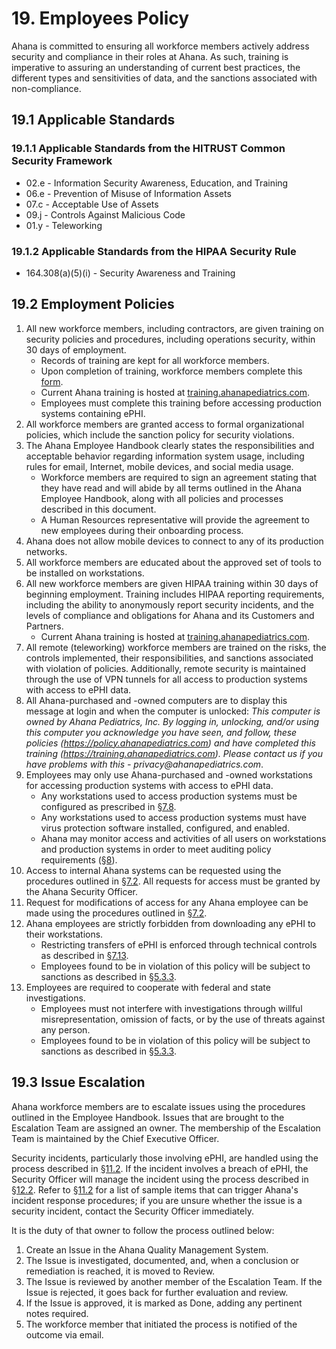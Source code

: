 # 19. Employees Policy

Ahana is committed to ensuring all workforce members actively address security and compliance in their roles at Ahana. As such, training is imperative to assuring an understanding of current best practices, the different types and sensitivities of data, and the sanctions associated with non-compliance.

## 19.1 Applicable Standards

### 19.1.1 Applicable Standards from the HITRUST Common Security Framework

- 02.e - Information Security Awareness, Education, and Training
- 06.e - Prevention of Misuse of Information Assets
- 07.c - Acceptable Use of Assets
- 09.j - Controls Against Malicious Code
- 01.y - Teleworking

### 19.1.2 Applicable Standards from the HIPAA Security Rule

- 164.308(a)(5)(i) - Security Awareness and Training

## 19.2 Employment Policies

1. All new workforce members, including contractors, are given training on security policies and procedures, including operations security, within 30 days of employment.
   - Records of training are kept for all workforce members.
   - Upon completion of training, workforce members complete this [form](https://docs.google.com/a/catalyze.io/forms/d/1bmEK3TidACj6ForBqGMaINPjIckv9ht28rtkGEQsBGs/viewform?usp=send_form).
   - Current Ahana training is hosted at [training.ahanapediatrics.com](https://training.ahanapediatrics.com/).
   - Employees must complete this training before accessing production systems containing ePHI.
2. All workforce members are granted access to formal organizational policies, which include the sanction policy for security violations.
3. The Ahana Employee Handbook clearly states the responsibilities and acceptable behavior regarding information system usage, including rules for email, Internet, mobile devices, and social media usage.
   - Workforce members are required to sign an agreement stating that they have read and will abide by all terms outlined in the Ahana Employee Handbook, along with all policies and processes described in this document.
   - A Human Resources representative will provide the agreement to new employees during their onboarding process.
4. Ahana does not allow mobile devices to connect to any of its production networks.
5. All workforce members are educated about the approved set of tools to be installed on workstations.
6. All new workforce members are given HIPAA training within 30 days of beginning employment. Training includes HIPAA reporting requirements, including the ability to anonymously report security incidents, and the levels of compliance and obligations for Ahana and its Customers and Partners.
   - Current Ahana training is hosted at [training.ahanapediatrics.com](https://training.ahanapediatrics.com/).
7. All remote (teleworking) workforce members are trained on the risks, the controls implemented, their responsibilities, and sanctions associated with violation of policies. Additionally, remote security is maintained through the use of VPN tunnels for all access to production systems with access to ePHI data.
8. All Ahana-purchased and -owned computers are to display this message at login and when the computer is unlocked: _This computer is owned by Ahana Pediatrics, Inc. By logging in, unlocking, and/or using this computer you acknowledge you have seen, and follow, these policies (https://policy.ahanapediatrics.com) and have completed this training (https://training.ahanapediatrics.com). Please contact us if you have problems with this - privacy@ahanapediatrics.com_.
9. Employees may only use Ahana-purchased and -owned workstations for accessing production systems with access to ePHI data.
   - Any workstations used to access production systems must be configured as prescribed in [§7.8](#7.8-employee-workstation-use).
   - Any workstations used to access production systems must have virus protection software installed, configured, and enabled.
   - Ahana may monitor access and activities of all users on workstations and production systems in order to meet auditing policy requirements ([§8](#8.-auditing-policy)).
10. Access to internal Ahana systems can be requested using the procedures outlined in [§7.2](#7.2-access-establishment-and-modification). All requests for access must be granted by the Ahana Security Officer.
11. Request for modifications of access for any Ahana employee can be made using the procedures outlined in [§7.2](#7.2-access-establishment-and-modification).
12. Ahana employees are strictly forbidden from downloading any ePHI to their workstations.
    - Restricting transfers of ePHI is enforced through technical controls as described in [§7.13](#7.13-access-to-ephi).
    - Employees found to be in violation of this policy will be subject to sanctions as described in [§5.3.3](#5.3-security-officer).
13. Employees are required to cooperate with federal and state investigations.
    - Employees must not interfere with investigations through willful misrepresentation, omission of facts, or by the use of threats against any person.
    - Employees found to be in violation of this policy will be subject to sanctions as described in [§5.3.3](#5.3-security-officer).

## 19.3 Issue Escalation

Ahana workforce members are to escalate issues using the procedures outlined in the Employee Handbook. Issues that are brought to the Escalation Team are assigned an owner. The membership of the Escalation Team is maintained by the Chief Executive Officer.

Security incidents, particularly those involving ePHI, are handled using the process described in [§11.2](#11.2-incident-management-policies). If the incident involves a breach of ePHI, the Security Officer will manage the incident using the process described in [§12.2](#12.2-datica-breach-policy). Refer to [§11.2](#11.2-incident-management-policies) for a list of sample items that can trigger Ahana's incident response procedures; if you are unsure whether the issue is a security incident, contact the Security Officer immediately.

It is the duty of that owner to follow the process outlined below:

1. Create an Issue in the Ahana Quality Management System.
2. The Issue is investigated, documented, and, when a conclusion or remediation is reached, it is moved to Review.
3. The Issue is reviewed by another member of the Escalation Team. If the Issue is rejected, it goes back for further evaluation and review.
4. If the Issue is approved, it is marked as Done, adding any pertinent notes required.
5. The workforce member that initiated the process is notified of the outcome via email.

